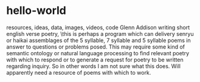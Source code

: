 # hello-world
resources, ideas, data, images, videos, code
Glenn Addison
writing short english verse poetry, \this is perhaps a program which can delivery senryu or haikai assemblages of the 5 syllable, 7 syllable and 5 syllable poems in answer to questions or problems posed.  This may require some kind of semantic ontology or natural language processing to find relevant poetry with which to respond or to generate a request for poetry to be written regarding inquiry.  So in other words I am not sure what this does.  Will apparently need a resource of poems with which to work.  
